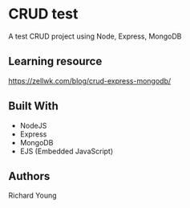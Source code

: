 # CRUD test

A test CRUD project using Node, Express, MongoDB


## Learning resource

https://zellwk.com/blog/crud-express-mongodb/


## Built With

* NodeJS
* Express
* MongoDB
* EJS (Embedded JavaScript)


## Authors

Richard Young

